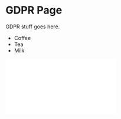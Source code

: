 ---
---

# GDPR Page
GDPR stuff goes here.
<ul>
  <li>Coffee</li>
  <li>Tea</li>
  <li>Milk</li>
</ul>
<iframe src="gdprcollapse.html" style="border:none;"></iframe>
 
